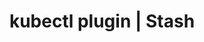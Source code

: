 ---
title: kubectl plugin | Stash
menu:
  docs_{{ .version }}:
    identifier: cli
    name: CLI
    parent: guides
    weight: 120
menu_name: docs_{{ .version }}
---
